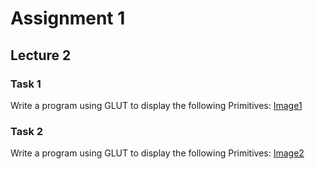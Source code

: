 # Assignment 1
## Lecture 2
### Task 1
Write a program using GLUT to display the following Primitives:
[Image1](https://github.com/HudaOmer/ComputerGraphicsAssignments/blob/master/images/Lec2_Assignment_1_1.jpg)
### Task 2
Write a program using GLUT to display the following Primitives:
[Image2](images\Lec2_Assignment_1_2.jpg)
